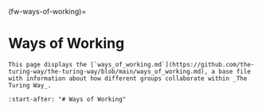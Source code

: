 (fw-ways-of-working)=
# Ways of Working

```{note}
This page displays the [`ways_of_working.md`](https://github.com/the-turing-way/the-turing-way/blob/main/ways_of_working.md), a base file with information about how different groups collaborate within _The Turing Way_.
```

```{include} ../../../../ways_of_working.md
:start-after: "# Ways of Working"
```
